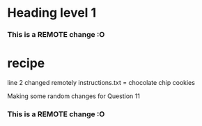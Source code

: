 <h1>Heading level 1</h1>

### This is a REMOTE change :O
# recipe
line 2 changed remotely
instructions.txt = chocolate chip cookies

Making some random changes for Question 11
### This is a REMOTE change :O

